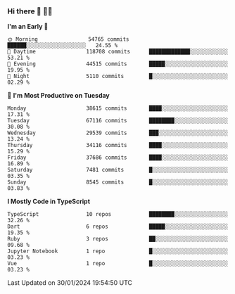 ### Hi there 👋 🧑‍💻



<!--START_SECTION:waka-->
**I'm an Early 🐤** 

```text
🌞 Morning                54765 commits       ██████░░░░░░░░░░░░░░░░░░░   24.55 % 
🌆 Daytime                118708 commits      █████████████░░░░░░░░░░░░   53.21 % 
🌃 Evening                44515 commits       █████░░░░░░░░░░░░░░░░░░░░   19.95 % 
🌙 Night                  5110 commits        █░░░░░░░░░░░░░░░░░░░░░░░░   02.29 % 
```
📅 **I'm Most Productive on Tuesday** 

```text
Monday                   38615 commits       ████░░░░░░░░░░░░░░░░░░░░░   17.31 % 
Tuesday                  67116 commits       ████████░░░░░░░░░░░░░░░░░   30.08 % 
Wednesday                29539 commits       ███░░░░░░░░░░░░░░░░░░░░░░   13.24 % 
Thursday                 34116 commits       ████░░░░░░░░░░░░░░░░░░░░░   15.29 % 
Friday                   37686 commits       ████░░░░░░░░░░░░░░░░░░░░░   16.89 % 
Saturday                 7481 commits        █░░░░░░░░░░░░░░░░░░░░░░░░   03.35 % 
Sunday                   8545 commits        █░░░░░░░░░░░░░░░░░░░░░░░░   03.83 % 
```


**I Mostly Code in TypeScript** 

```text
TypeScript               10 repos            ████████░░░░░░░░░░░░░░░░░   32.26 % 
Dart                     6 repos             █████░░░░░░░░░░░░░░░░░░░░   19.35 % 
Ruby                     3 repos             ██░░░░░░░░░░░░░░░░░░░░░░░   09.68 % 
Jupyter Notebook         1 repo              █░░░░░░░░░░░░░░░░░░░░░░░░   03.23 % 
Vue                      1 repo              █░░░░░░░░░░░░░░░░░░░░░░░░   03.23 % 
```




 Last Updated on 30/01/2024 19:54:50 UTC
<!--END_SECTION:waka-->


